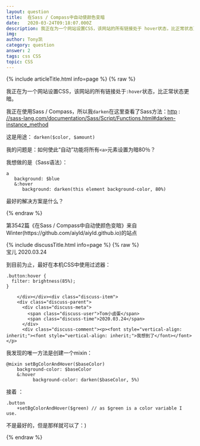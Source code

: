 ```yaml
---
layout: question
title:  在Sass / Compass中自动使颜色变暗
date:   2020-03-24T09:18:07.000Z
description: 我正在为一个网站设置CSS，该网站的所有链接处于 hover状态，比正常状态更暗。我正在使用Sass / Compass，所以我darken在这里查看...
img: 
author: Tony凯
category: question
answer: 2
tags: css CSS
topic: CSS
---
```

<div class="article-root">
  <div class="article">
    {% include articleTitle.html info=page %}
    {% raw %}
    <div class="article-content"><p><font style="vertical-align: inherit;"><font style="vertical-align: inherit;">我正在为一个网站设置CSS，该网站的所有链接处于</font></font><code>:hover</code><font style="vertical-align: inherit;"><font style="vertical-align: inherit;">状态，比正常状态更暗。</font></font></p>

<p><font style="vertical-align: inherit;"><font style="vertical-align: inherit;">我正在使用Sass / Compass，所以我</font></font><code>darken</code><font style="vertical-align: inherit;"><font style="vertical-align: inherit;">在这里</font><font style="vertical-align: inherit;">查看了</font><font style="vertical-align: inherit;">Sass方法：</font><a href="http://sass-lang.com/documentation/Sass/Script/Functions.html#darken-instance_method"><font style="vertical-align: inherit;">http</font></a><font style="vertical-align: inherit;"> : </font></font><a href="http://sass-lang.com/documentation/Sass/Script/Functions.html#darken-instance_method"><font style="vertical-align: inherit;"><font style="vertical-align: inherit;">//sass-lang.com/documentation/Sass/Script/Functions.html#darken-instance_method</font></font></a> </p>

<p><font style="vertical-align: inherit;"><font style="vertical-align: inherit;">这是用途： </font></font><code>darken($color, $amount)</code></p>

<p><font style="vertical-align: inherit;"><font style="vertical-align: inherit;">我的问题是：如何使此“自动”功能将所有</font></font><code>&lt;a&gt;</code><font style="vertical-align: inherit;"><font style="vertical-align: inherit;">元素设置为暗80％？</font></font></p>

<p><font style="vertical-align: inherit;"><font style="vertical-align: inherit;">我想做的是（Sass语法）：</font></font></p>

<pre><code>a<font></font>
   background: $blue<font></font>
   &amp;:hover<font></font>
      background: darken(this element background-color, 80%)<font></font>
</code></pre>

<p><font style="vertical-align: inherit;"><font style="vertical-align: inherit;">最好的解决方案是什么？</font></font></p></div>
    {% endraw %}
  </div>
  <p class="winter_mark">第3542篇《在Sass / Compass中自动使颜色变暗》来自Winter(https://github.com/aiyld/aiyld.github.io)的站点</p>
  <div class="discuss-wrapper">
    {% include discussTitle.html info=page %}
    {% raw %}
    <div class="discuss-list">
    <div class="discuss-item">
        <div class="discuss-parent">
          <div class="discuss-meta">
            <span class="discuss-user">宝儿</span>
            <span class="discuss-time">2020.03.24</span>
          </div>
          <div class="discuss-comment"><p><font style="vertical-align: inherit;"><font style="vertical-align: inherit;">到目前为止，最好在本机CSS中使用过滤器：</font></font></p>

<pre><code>.button:hover {<font></font>
  filter: brightness(85%);<font></font>
}<font></font>
</code></pre></div>
        </div></div><div class="discuss-item">
        <div class="discuss-parent">
          <div class="discuss-meta">
            <span class="discuss-user">Tom小卤蛋</span>
            <span class="discuss-time">2020.03.24</span>
          </div>
          <div class="discuss-comment"><p><font style="vertical-align: inherit;"><font style="vertical-align: inherit;">我想到了</font></font></p>

<p><font style="vertical-align: inherit;"><font style="vertical-align: inherit;">我发现的唯一方法是创建一个mixin：</font></font></p>

<pre><code>@mixin setBgColorAndHover($baseColor)<font></font>
    background-color: $baseColor<font></font>
    &amp;:hover<font></font>
          background-color: darken($baseColor, 5%)<font></font>
</code></pre>

<p><font style="vertical-align: inherit;"><font style="vertical-align: inherit;">接着 ：</font></font></p>

<pre><code>.button<font></font>
    +setBgColorAndHover($green) // as $green is a color variable I use.<font></font>
</code></pre>

<p><font style="vertical-align: inherit;"><font style="vertical-align: inherit;">不是最好的，但是那样就可以了：)</font></font></p></div>
        </div></div>
    </div>
    {% endraw %}
  </div>
<div>
